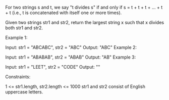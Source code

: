 For two strings s and t, we say "t divides s" if and only if s = t + t + t + ... + t + t (i.e., t is concatenated with itself one or more times).

Given two strings str1 and str2, return the largest string x such that x divides both str1 and str2.

Example 1:

Input: str1 = "ABCABC", str2 = "ABC"
Output: "ABC"
Example 2:

Input: str1 = "ABABAB", str2 = "ABAB"
Output: "AB"
Example 3:

Input: str1 = "LEET", str2 = "CODE"
Output: ""
 

Constraints:

1 <= str1.length, str2.length <= 1000
str1 and str2 consist of English uppercase letters.
